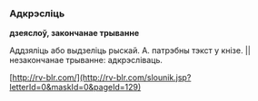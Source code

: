 ### Адкрэсліць
**дзеяслоў, закончанае трыванне**

Аддзяліць або выдзеліць рыскай. А. патрэбны тэкст у кнізе. || незакончанае трыванне: адкрэсліваць.

<a rel="author">[http://rv-blr.com/](http://rv-blr.com/slounik.jsp?letterId=0&maskId=0&pageId=129)</a>
